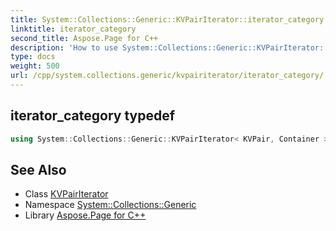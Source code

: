 ```yaml
---
title: System::Collections::Generic::KVPairIterator::iterator_category typedef
linktitle: iterator_category
second_title: Aspose.Page for C++
description: 'How to use System::Collections::Generic::KVPairIterator::iterator_category typedef of System::Collections::Generic::KVPairIterator class in C++.'
type: docs
weight: 500
url: /cpp/system.collections.generic/kvpairiterator/iterator_category/
---
```

## iterator_category typedef




```cpp
using System::Collections::Generic::KVPairIterator< KVPair, Container >::iterator_category =  std::bidirectional_iterator_tag
```

## See Also

* Class [KVPairIterator](../)
* Namespace [System::Collections::Generic](../../)
* Library [Aspose.Page for C++](../../../)
